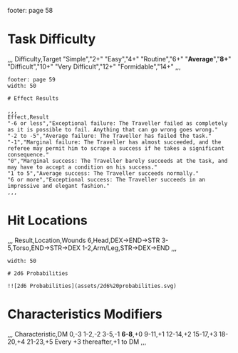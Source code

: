footer: page 58

# Task Difficulty

,,,
Difficulty,Target
"Simple","2+"
"Easy","4+"
"Routine","6+"
"**Average**","**8+**"
"Difficult","10+"
"Very Difficult","12+"
"Formidable","14+"
,,,

~~~
footer: page 59
width: 50

# Effect Results

,,,
Effect,Result
"-6 or less","Exceptional failure: The Traveller failed as completely as it is possible to fail. Anything that can go wrong goes wrong."
"-2 to -5","Average failure: The Traveller has failed the task."
"-1","Marginal failure: The Traveller has almost succeeded, and the referee may permit him to scrape a success if he takes a significant consequence."
"0","Marginal success: The Traveller barely succeeds at the task, and may have to accept a condition on his success."
"1 to 5","Average success: The Traveller succeeds normally."
"6 or more","Exceptional success: The Traveller succeeds in an impressive and elegant fashion."
,,,

~~~

# Hit Locations

,,,
Result,Location,Wounds
6,Head,DEX→END→STR
3-5,Torso,END→STR→DEX
1-2,Arm/Leg,STR→DEX→END
,,,


~~~
width: 50

# 2d6 Probabilities

!![2d6 Probabilities](assets/2d6%20probabilities.svg)

~~~

# Characteristics Modifiers

,,,
Characteristic,DM
0,-3
1-2,-2
3-5,-1
**6-8**,+0
9-11,+1
12-14,+2
15-17,+3
18-20,+4
21-23,+5
Every +3 thereafter,+1 to DM
,,,